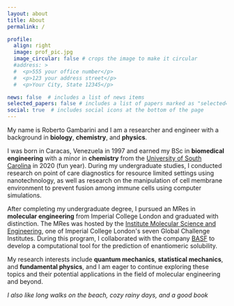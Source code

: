```yaml
---
layout: about
title: About
permalink: /

profile:
  align: right
  image: prof_pic.jpg
  image_circular: false # crops the image to make it circular
  #address: >
  #  <p>555 your office number</p>
  #  <p>123 your address street</p>
  #  <p>Your City, State 12345</p>

news: false  # includes a list of news items
selected_papers: false # includes a list of papers marked as "selected={true}"
social: true  # includes social icons at the bottom of the page
---
```


My name is Roberto Gambarini and I am a researcher and engineer with a background in **biology**, **chemistry**, and **physics**.

I was born in Caracas, Venezuela in 1997 and earned my BSc in **biomedical engineering** with a minor in **chemistry** from the [University of South Carolina](https://sc.edu/study/colleges_schools/engineering_and_computing/departments/biomedical_engineering/index.php) in 2020 (fun year). During my undergraduate studies, I conducted research on point of care diagnostics for resource limited settings using nanotechnology, as well as research on the manipulation of cell membrane environment to prevent fusion among immune cells using computer simulations.

After completing my undergraduate degree, I pursued an MRes in **molecular engineering** from Imperial College London and graduated with distinction. The MRes was hosted by the [Institute Molecular Science and Engineering](https://www.imperial.ac.uk/molecular-science-engineering/), one of Imperial College London's seven Global Challenge Institutes. During this program, I collaborated with the company [BASF](basf.com) to develop a computational tool for the prediction of enantiomeric solubility.

My research interests include **quantum mechanics**, **statistical mechanics**, and **fundamental physics**, and I am eager to continue exploring these topics and their potential applications in the field of molecular engineering and beyond.

*I also like long walks on the beach, cozy rainy days, and a good book*